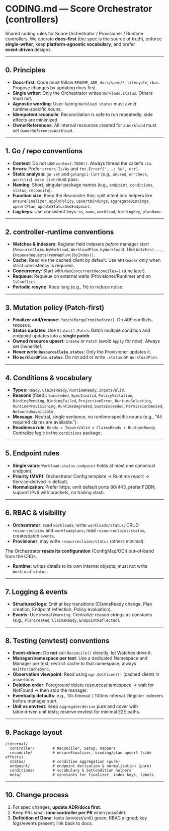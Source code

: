 
# CODING.md — Score Orchestrator (controllers)

Shared coding rules for Score Orchestrator / Provisioner / Runtime controllers. We operate **docs‑first** (the spec is the source of truth), enforce **single‑writer**, keep **platform‑agnostic vocabulary**, and prefer **event‑driven** designs.

---

## 0. Principles

* **Docs‑first**: Code must follow `README`, `ADR`, `docs/spec/*`, `lifecycle`, `rbac`. Propose changes by updating docs first.
* **Single writer**: Only the Orchestrator writes `Workload.status`. Others must not.
* **Agnostic wording**: User‑facing `Workload.status` must avoid runtime‑specific nouns.
* **Idempotent reconcile**: Reconciliation is safe to run repeatedly; side effects are minimized.
* **OwnerReferences**: All internal resources created for a `Workload` must set `OwnerReference=Workload`.

---

## 1. Go / repo conventions

* **Context**: Do not use `context.TODO()`. Always thread the caller’s `ctx`.
* **Errors**: Prefer `errors.Is/As` and `fmt.Errorf("...: %w", err)`.
* **Static analysis**: `go vet` and `golangci-lint` (e.g., `unused`, `errcheck`, `gocritic`). `make lint` must pass.
* **Naming**: Short, singular package names (e.g., `endpoint`, `conditions`, `status`, `reconcile`).
* **Function size**: Keep the Reconciler thin; split intent into helpers like `ensureFinalizer`, `applyPolicy`, `upsertBindings`, `aggregateBindings`, `upsertPlan`, `updateStatusAndEndpoint`.
* **Log keys**: Use consistent keys: `ns`, `name`, `workload`, `bindingKey`, `planName`.

---

## 2. controller‑runtime conventions

* **Watches & Indexers**: Register field indexers *before* manager start (`ResourceClaim.byWorkload`, `WorkloadPlan.byWorkload`). Use `Watches(..., EnqueueRequestsFromMapFunc(byIndex))`.
* **Cache**: Read via the cached client by default. Use `APIReader` only when strict consistency is required.
* **Concurrency**: Start with `MaxConcurrentReconciles=1` (tune later).
* **Requeue**: Requeue on external waits (Provisioner/Runtime) and on `IsConflict`.
* **Periodic resync**: Keep long (e.g., 1h) to reduce noise.

---

## 3. Mutation policy (Patch‑first)

* **Finalizer add/remove**: `Patch(MergeFrom(before))`. On 409 conflicts, requeue.
* **Status updates**: Use `Status().Patch`. Batch multiple condition and endpoint updates into a **single patch**.
* **Owned resource upsert**: `Create` or `Patch` (avoid `Apply` for now). Always set OwnerRef.
* **Never write `ResourceClaim.status`**: Only the Provisioner updates it.
* **No `WorkloadPlan.status`**: Do not add or write `.status` on `WorkloadPlan`.

---

## 4. Conditions & vocabulary

* **Types**: `Ready`, `ClaimsReady`, `RuntimeReady`, `InputsValid`.
* **Reasons** (fixed): `Succeeded`, `SpecInvalid`, `PolicyViolation`, `BindingPending`, `BindingFailed`, `ProjectionError`, `RuntimeSelecting`, `RuntimeProvisioning`, `RuntimeDegraded`, `QuotaExceeded`, `PermissionDenied`, `NetworkUnavailable`.
* **Message**: Neutral, single sentence, no runtime‑specific nouns (e.g., "All required claims are available.").
* **Readiness rule**: `Ready = InputsValid ∧ ClaimsReady ∧ RuntimeReady`. Centralize logic in the `conditions` package.

---

## 5. Endpoint rules

* **Single value**: `Workload.status.endpoint` holds at most one canonical endpoint.
* **Priority (MVP)**: Orchestrator Config template → Runtime report → Service‑derived → default.
* **Normalization**: Prefer https, omit default ports 80/443, prefer FQDN, support IPv6 with brackets, no trailing slash.

---

## 6. RBAC & visibility

* **Orchestrator**: read `workloads`; write `workloads/status`; CRUD `resourceclaims` and `workloadplans`; read `resourceclaims/status`; create/patch `events`.
* **Provisioner**: may write `resourceclaims/status` (others minimal).

The Orchestrator **reads its configuration** (ConfigMap/OCI) out-of-band from the CRDs.
* **Runtime**: writes details to its own internal objects; must not write `Workload.status`.

---

## 7. Logging & events

* **Structured logs**: Emit at key transitions (ClaimsReady change, Plan creation, Endpoint reflection, Policy evaluation).
* **Events**: Use `Normal`/`Warning`. Centralize reason strings as constants (e.g., `PlanCreated`, `ClaimsReady`, `EndpointReflected`).

---

## 8. Testing (envtest) conventions

* **Event‑driven**: Do **not** call `Reconcile()` directly; let Watches drive it.
* **Manager/namespace per test**: Use a dedicated Namespace and Manager per test; restrict cache to that namespace; always `WaitForCacheSync`.
* **Observation viewpoint**: Read using `mgr.GetClient()` (cached client) in assertions.
* **Deletion order**: Foreground delete resources/namespace → wait for NotFound → then stop the manager.
* **Eventually defaults**: e.g., 10s timeout / 100ms interval. Register indexers before manager start.
* **Unit vs envtest**: Keep `aggregate/derive` pure and cover with table‑driven unit tests; reserve envtest for minimal E2E paths.

---

## 9. Package layout

```
/internal/
  controller/        # Reconciler, Setup, mappers
  reconcile/         # ensureFinalizer, binding/plan upsert (side effects)
  status/            # condition aggregation (pure)
  endpoint/          # endpoint derivation & normalization (pure)
  conditions/        # vocabulary & SetCondition helpers
  meta/              # constants for finalizer, index keys, labels
```

---

## 10. Change process

1. For spec changes, **update ADR/docs first**.
2. Keep PRs small (**one controller per PR** when possible).
3. **Definition of Done**: tests (envtest/unit) green; RBAC aligned; key logs/events present; link back to docs.

